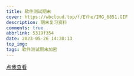 ```yaml
---
title: 软件测试期末
cover: https://wbcloud.top/f/EYhe/IMG_6851.GIF
description: 期末复习资料
comments: true
abbrlink: 5319f354
date: 2023-05-26 14:30:13
top_img: 
tags: 软件测试期末加密
---
```


[点我查看](https://wbcloud.top/s/DBIm)
